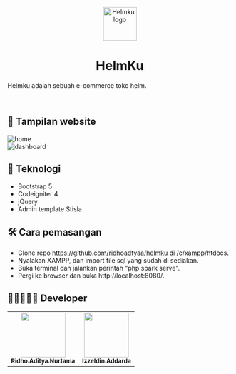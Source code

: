 <p align="center">
    <img src="https://i.ibb.co/hgdhRLY/logo.png" alt="Helmku logo" width="75" height="75">
</p>

<h1 align="center">HelmKu</h1>

<p>
  Helmku adalah sebuah e-commerce toko helm.
</p>

<br>

## 🎨 Tampilan website

![home](https://i.ibb.co/CBsnysW/image.png)
<br>
![dashboard](https://awesomescreenshot.s3.amazonaws.com/image/1983074/17745136-d6c270ce1812cc0d715f294db6a3c497.png?X-Amz-Algorithm=AWS4-HMAC-SHA256&X-Amz-Credential=AKIAJSCJQ2NM3XLFPVKA%2F20211201%2Fus-east-1%2Fs3%2Faws4_request&X-Amz-Date=20211201T151355Z&X-Amz-Expires=28800&X-Amz-SignedHeaders=host&X-Amz-Signature=c36e169b887947f80c50268607f8dda8b3a81b9d9424b8afbd8379ab0ead8000)

## 🎡 Teknologi

- Bootstrap 5
- Codeigniter 4
- jQuery
- Admin template Stisla

## 🛠 Cara pemasangan
- Clone repo https://github.com/ridhoadtyaa/helmku di /c/xampp/htdocs.
- Nyalakan XAMPP, dan import file sql yang sudah di sediakan.
- Buka terminal dan jalankan perintah "php spark serve".
- Pergi ke browser dan buka http://localhost:8080/.

## 👨🏻‍🤝‍👨🏻 Developer
<table>
  <tr>
    <td align="center"><a href="https://github.com/ridhoadtyaa"><img src="https://avatars.githubusercontent.com/u/74553877?v=4" width="100px;" alt=""/><br /><sub><b>Ridho Aditya Nurtama</b></sub></a></td>
    <td align="center"><a href="https://github.com/zelsaddr"><img src="https://avatars.githubusercontent.com/u/38206617?v=4" width="100px;" alt=""/><br /><sub><b>Izzeldin Addarda</b></sub></a></td>
  </tr>
</table>


